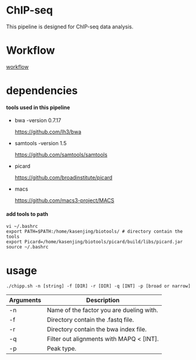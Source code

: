 # ChIP-seq
This pipeline is designed for ChIP-seq data analysis. 
# Workflow
[workflow](./workflow.md)

# dependencies

#### tools used in this pipeline
* bwa -version 0.7.17
 
	https://github.com/lh3/bwa
* samtools -version 1.5
 
	https://github.com/samtools/samtools
* picard

 	https://github.com/broadinstitute/picard
* macs

	https://github.com/macs3-project/MACS
	

#### add tools to path


	vi ~/.bashrc
	export PATH=$PATH:/home/kasenjing/biotools/	# directory contain the tools
	export Picard=/home/kasenjing/biotools/picard/build/libs/picard.jar
	source ~/.bashrc

# usage

	./chipp.sh -n [string] -f [DIR] -r [DIR] -q [INT] -p [broad or narrow]
	
Arguments | Description
----------|-----------
   -n | Name of the factor you are dueling with.
   -f | Directory contain the .fastq file.
   -r | Directory contain the bwa index file.
   -q | Filter out alignments with MAPQ < [INT].
   -p | Peak type.


